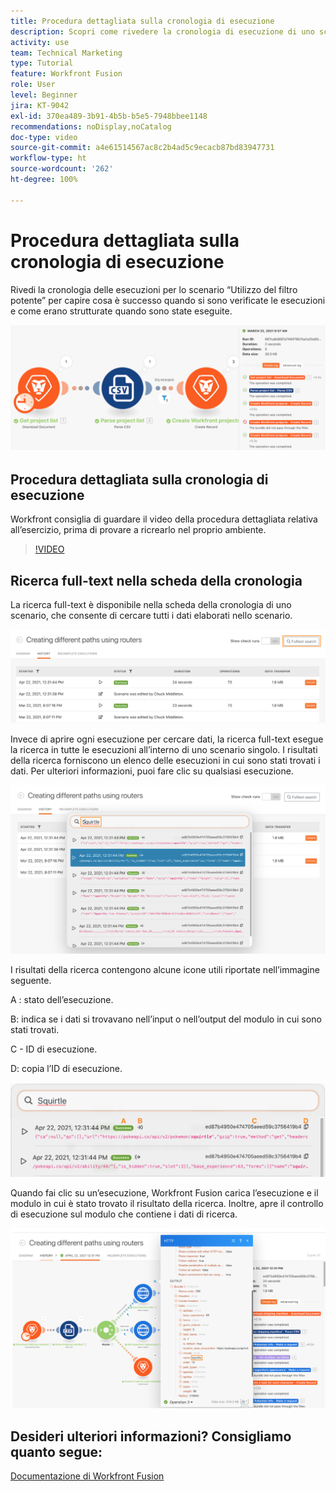 ```yaml
---
title: Procedura dettagliata sulla cronologia di esecuzione
description: Scopri come rivedere la cronologia di esecuzione di uno scenario per capire cosa è successo e quando in  [!DNL Adobe Workfront Fusion].
activity: use
team: Technical Marketing
type: Tutorial
feature: Workfront Fusion
role: User
level: Beginner
jira: KT-9042
exl-id: 370ea489-3b91-4b5b-b5e5-7948bbee1148
recommendations: noDisplay,noCatalog
doc-type: video
source-git-commit: a4e61514567ac8c2b4ad5c9ecacb87bd83947731
workflow-type: ht
source-wordcount: '262'
ht-degree: 100%

---
```


# Procedura dettagliata sulla cronologia di esecuzione

Rivedi la cronologia delle esecuzioni per lo scenario “Utilizzo del filtro potente” per capire cosa è successo quando si sono verificate le esecuzioni e come erano strutturate quando sono state eseguite.

![Immagine della cronologia di esecuzione in uno scenario Fusion](assets/execution-history-and-scheduling-1.png)

## Procedura dettagliata sulla cronologia di esecuzione

Workfront consiglia di guardare il video della procedura dettagliata relativa all’esercizio, prima di provare a ricrearlo nel proprio ambiente.

>[!VIDEO](https://video.tv.adobe.com/v/335283/?quality=12&learn=on)


## Ricerca full-text nella scheda della cronologia

La ricerca full-text è disponibile nella scheda della cronologia di uno scenario, che consente di cercare tutti i dati elaborati nello scenario.

![Immagine della ricerca nella cronologia di esecuzione](assets/execution-history-and-scheduling-2.png)

Invece di aprire ogni esecuzione per cercare dati, la ricerca full-text esegue la ricerca in tutte le esecuzioni all’interno di uno scenario singolo. I risultati della ricerca forniscono un elenco delle esecuzioni in cui sono stati trovati i dati. Per ulteriori informazioni, puoi fare clic su qualsiasi esecuzione.

![Immagine di una ricerca nella cronologia di esecuzione](assets/execution-history-and-scheduling-3.png)

I risultati della ricerca contengono alcune icone utili riportate nell’immagine seguente.

A : stato dell’esecuzione.

B: indica se i dati si trovavano nell’input o nell’output del modulo in cui sono stati trovati.

C - ID di esecuzione.

D: copia l’ID di esecuzione.

![Immagine dei risultati di una ricerca nella cronologia di esecuzione](assets/execution-history-and-scheduling-4.png)

Quando fai clic su un’esecuzione, Workfront Fusion carica l’esecuzione e il modulo in cui è stato trovato il risultato della ricerca. Inoltre, apre il controllo di esecuzione sul modulo che contiene i dati di ricerca.

![Immagine di un collegamento alla cronologia di esecuzione](assets/execution-history-and-scheduling-5.png)


## Desideri ulteriori informazioni? Consigliamo quanto segue:

[Documentazione di Workfront Fusion](https://experienceleague.adobe.com/docs/workfront/using/adobe-workfront-fusion/workfront-fusion-2.html?lang=it)
